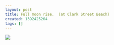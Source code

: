 ```yaml
---
layout: post
title: Full moon rise.  (at Clark Street Beach)
created: 1392425264
tags: []
---
```

![](http://25.media.tumblr.com/e3a726e94f6fcde473402f7debec5416/tumblr_n10i7lTEHX1rsr8w3o1_500.jpg)



